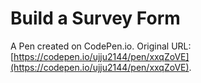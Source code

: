 # Build a Survey Form

A Pen created on CodePen.io. Original URL: [https://codepen.io/ujju2144/pen/xxqZoVE](https://codepen.io/ujju2144/pen/xxqZoVE).


